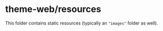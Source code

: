 # theme-web/resources

This folder contains static resources (typically an `"images"` folder as well).
